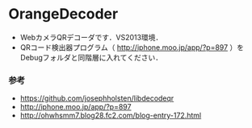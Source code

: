 # OrangeDecoder
- WebカメラQRデコーダです．VS2013環境．
- QRコード検出器プログラム（ http://iphone.moo.jp/app/?p=897 ）をDebugフォルダと同階層に入れてください．

### 参考
- https://github.com/josephholsten/libdecodeqr
- http://iphone.moo.jp/app/?p=897
- http://ohwhsmm7.blog28.fc2.com/blog-entry-172.html